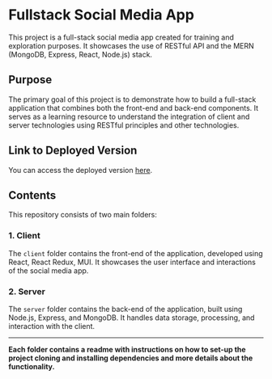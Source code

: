 # Fullstack Social Media App

This project is a full-stack social media app created for training and exploration purposes. It showcases the use of RESTful API and the MERN (MongoDB, Express, React, Node.js) stack.

## Purpose

The primary goal of this project is to demonstrate how to build a full-stack application that combines both the front-end and back-end components. It serves as a learning resource to understand the integration of client and server technologies using RESTful principles and other technologies.

## Link to Deployed Version

You can access the deployed version [here](https://fullstack-mern-globly.pages.dev/).

## Contents

This repository consists of two main folders:

### 1. Client

The `client` folder contains the front-end of the application, developed using React, React Redux, MUI. It showcases the user interface and interactions of the social media app.

### 2. Server

The `server` folder contains the back-end of the application, built using Node.js, Express, and MongoDB. It handles data storage, processing, and interaction with the client.

---

**Each folder contains a readme with instructions on how to set-up the project cloning and installing dependencies and more details about the functionality.**
